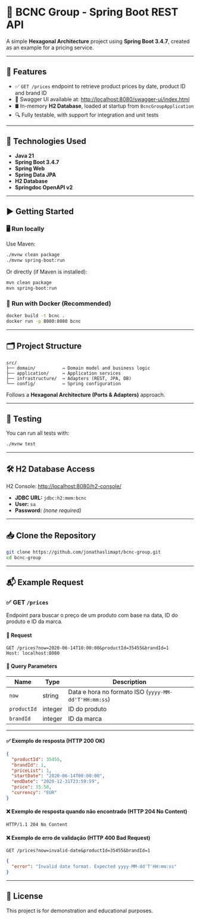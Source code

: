 # 🧠 BCNC Group - Spring Boot REST API

A simple **Hexagonal Architecture** project using **Spring Boot 3.4.7**, created as an example for a pricing service.

---

## 🚀 Features

- ✅ `GET /prices` endpoint to retrieve product prices by date, product ID and brand ID
- 📄 Swagger UI available at: [http://localhost:8080/swagger-ui/index.html](http://localhost:8080/swagger-ui/index.html)
- 🛢️ In-memory **H2 Database**, loaded at startup from `BcncGroupApplication`
- 🔍 Fully testable, with support for integration and unit tests

---

## 🔧 Technologies Used

- **Java 21**
- **Spring Boot 3.4.7**
- **Spring Web**
- **Spring Data JPA**
- **H2 Database**
- **Springdoc OpenAPI v2**

---

## ▶️ Getting Started

### 🖥️ Run locally

Use Maven:

```bash
./mvnw clean package
./mvnw spring-boot:run
```

Or directly (if Maven is installed):

```bash
mvn clean package
mvn spring-boot:run
```

### 🐳 Run with Docker (Recommended)

```bash
docker build -t bcnc .
docker run -p 8080:8080 bcnc
```

---

## 🗂️ Project Structure

```
src/
├── domain/          → Domain model and business logic
├── application/     → Application services
├── infrastructure/  → Adapters (REST, JPA, DB)
└── config/          → Spring configuration
```

Follows a **Hexagonal Architecture (Ports & Adapters)** approach.

---

## 🧪 Testing

You can run all tests with:

```bash
./mvnw test
```

---

## 🛠️ H2 Database Access

H2 Console: [http://localhost:8080/h2-console/](http://localhost:8080/h2-console/)

- **JDBC URL:** `jdbc:h2:mem:bcnc`
- **User:** `sa`
- **Password:** *(none required)*

---

## 📥 Clone the Repository

```bash
git clone https://github.com/jonathaslimapt/bcnc-group.git
cd bcnc-group
```

---

## 📬 Example Request

### ✅ GET `/prices`

Endpoint para buscar o preço de um produto com base na data, ID do produto e ID da marca.

#### 📘 Request

```http
GET /prices?now=2020-06-14T10:00:00&productId=35455&brandId=1
Host: localhost:8080
```

#### 🧾 Query Parameters

| Name       | Type    | Description                          |
|------------|---------|--------------------------------------|
| `now`      | string  | Data e hora no formato ISO (`yyyy-MM-dd'T'HH:mm:ss`) |
| `productId`| integer | ID do produto                        |
| `brandId`  | integer | ID da marca                          |

---

#### ✅ Exemplo de resposta (HTTP 200 OK)

```json
{
  "productId": 35455,
  "brandId": 1,
  "priceList": 1,
  "startDate": "2020-06-14T00:00:00",
  "endDate": "2020-12-31T23:59:59",
  "price": 35.50,
  "currency": "EUR"
}
```

#### ❌ Exemplo de resposta quando não encontrado (HTTP 204 No Content)

```http
HTTP/1.1 204 No Content
```

#### ❌ Exemplo de erro de validação (HTTP 400 Bad Request)

```http
GET /prices?now=invalid-date&productId=35455&brandId=1
```

```json
{
  "error": "Invalid date format. Expected yyyy-MM-dd'T'HH:mm:ss"
}
```

---

## 📄 License

This project is for demonstration and educational purposes.
